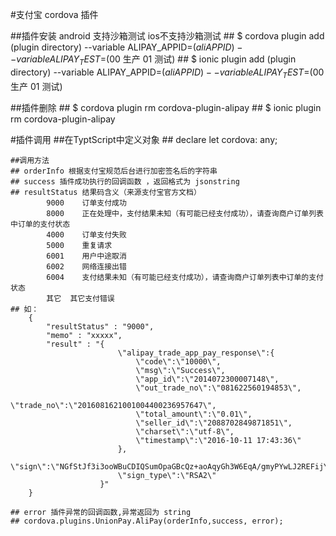 #支付宝 cordova 插件
 
##插件安装    android 支持沙箱测试  ios不支持沙箱测试
    ## $ cordova plugin add (plugin directory) --variable ALIPAY_APPID=$(aliAPPID)  --variable ALIPAY_TEST=$(00 生产 01 测试)
    ## $ ionic plugin add (plugin directory) --variable ALIPAY_APPID=$(aliAPPID)  --variable ALIPAY_TEST=$(00 生产 01 测试)

##插件删除
    ## $ cordova plugin rm cordova-plugin-alipay
    ## $ ionic plugin rm cordova-plugin-alipay

#插件调用
    ##在TyptScript中定义对象
    ## declare let cordova: any;

    ##调用方法
    ## orderInfo 根据支付宝规范后台进行加密签名后的字符串
    ## success 插件成功执行的回调函数 ，返回格式为 jsonstring 
    ## resultStatus 结果码含义（来源支付宝官方文档）
            9000	订单支付成功
            8000	正在处理中，支付结果未知（有可能已经支付成功），请查询商户订单列表中订单的支付状态
            4000	订单支付失败
            5000	重复请求
            6001	用户中途取消
            6002	网络连接出错
            6004	支付结果未知（有可能已经支付成功），请查询商户订单列表中订单的支付状态
            其它	其它支付错误
    ## 如： 
        {
            "resultStatus" : "9000",
            "memo" : "xxxxx",
            "result" : "{
                            \"alipay_trade_app_pay_response\":{
                                \"code\":\"10000\",
                                \"msg\":\"Success\",
                                \"app_id\":\"2014072300007148\",
                                \"out_trade_no\":\"081622560194853\",
                                \"trade_no\":\"2016081621001004400236957647\",
                                \"total_amount\":\"0.01\",
                                \"seller_id\":\"2088702849871851\",
                                \"charset\":\"utf-8\",
                                \"timestamp\":\"2016-10-11 17:43:36\"
                            },
                            \"sign\":\"NGfStJf3i3ooWBuCDIQSumOpaGBcQz+aoAqyGh3W6EqA/gmyPYwLJ2REFijY9XPTApI9YglZyMw+ZMhd3kb0mh4RAXMrb6mekX4Zu8Nf6geOwIa9kLOnw0IMCjxi4abDIfXhxrXyj********\",
                            \"sign_type\":\"RSA2\"
                        }"    
        }
        
    ## error 插件异常的回调函数,异常返回为 string
    ## cordova.plugins.UnionPay.AliPay(orderInfo,success, error);

